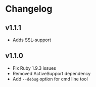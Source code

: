 # Changelog

## v1.1.1
- Adds SSL-support

## v1.1.0
- Fix Ruby 1.9.3 issues
- Removed ActiveSupport dependency
- Add ``--debug`` option for cmd line tool
